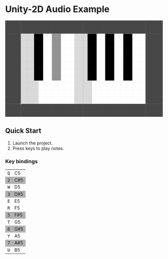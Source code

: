 # Unity-2D Audio Example

<img src="https://github.com/abvalatouski/unity2d-audio-example/blob/master/screenshot.png?raw=true"
     alt=""/>

## Quick Start

1. Launch the project.
2. Press keys to play notes.

### Key bindings

<table>
  <tr><td><kbd>Q</kbd></td><td>C5</td></tr>
  <tr style="background: rgba(0, 0, 0, 0.3);"><td><kbd>2</kbd></td><td>C#5</td></tr>
  <tr><td><kbd>W</kbd></td><td>D5</td></tr>
  <tr style="background: rgba(0, 0, 0, 0.3);"><td><kbd>3</kbd></td><td>D#5</td></tr>
  <tr><td><kbd>E</kbd></td><td>E5</td></tr>
  <tr><td><kbd>R</kbd></td><td>F5</td></tr>
  <tr style="background: rgba(0, 0, 0, 0.3);"><td><kbd>5</kbd></td><td>F#5</td></tr>
  <tr><td><kbd>T</kbd></td><td>G5</td></tr>
  <tr style="background: rgba(0, 0, 0, 0.3);"><td><kbd>6</kbd></td><td>G#5</td></tr>
  <tr><td><kbd>Y</kbd></td><td>A5</td></tr>
  <tr style="background: rgba(0, 0, 0, 0.3);"><td><kbd>7</kbd></td><td>A#5</td></tr>
  <tr><td><kbd>U</kbd></td><td>B5</td></tr>
</table>
